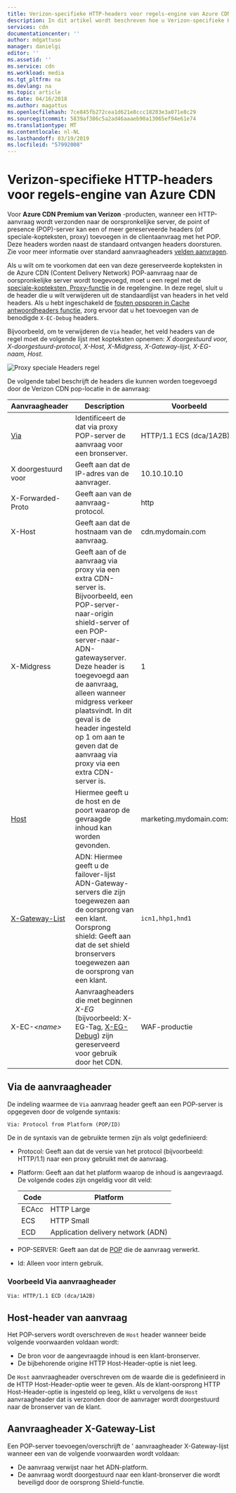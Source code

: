 ```yaml
---
title: Verizon-specifieke HTTP-headers voor regels-engine van Azure CDN | Microsoft Docs
description: In dit artikel wordt beschreven hoe u Verizon-specifieke HTTP-headers gebruiken met Azure CDN regels-engine.
services: cdn
documentationcenter: ''
author: mdgattuso
manager: danielgi
editor: ''
ms.assetid: ''
ms.service: cdn
ms.workload: media
ms.tgt_pltfrm: na
ms.devlang: na
ms.topic: article
ms.date: 04/16/2018
ms.author: magattus
ms.openlocfilehash: 7ce845fb272cea1d621e8ccc18203e3a071e8c29
ms.sourcegitcommit: 5839af386c5a2ad46aaaeb90a13065ef94e61e74
ms.translationtype: MT
ms.contentlocale: nl-NL
ms.lasthandoff: 03/19/2019
ms.locfileid: "57992008"
---
```

# <a name="verizon-specific-http-headers-for-azure-cdn-rules-engine"></a>Verizon-specifieke HTTP-headers voor regels-engine van Azure CDN

Voor **Azure CDN Premium van Verizon** -producten, wanneer een HTTP-aanvraag wordt verzonden naar de oorspronkelijke server, de point of presence (POP)-server kan een of meer gereserveerde headers (of speciale-kopteksten, proxy) toevoegen in de clientaanvraag met het POP. Deze headers worden naast de standaard ontvangen headers doorsturen. Zie voor meer informatie over standard aanvraagheaders [velden aanvragen](https://en.wikipedia.org/wiki/List_of_HTTP_header_fields#Request_fields).

Als u wilt om te voorkomen dat een van deze gereserveerde kopteksten in de Azure CDN (Content Delivery Network) POP-aanvraag naar de oorspronkelijke server wordt toegevoegd, moet u een regel met de [speciale-kopteksten, Proxy-functie](cdn-rules-engine-reference-features.md#proxy-special-headers) in de regelengine. In deze regel, sluit u de header die u wilt verwijderen uit de standaardlijst van headers in het veld headers. Als u hebt ingeschakeld de [fouten opsporen in Cache antwoordheaders functie](cdn-rules-engine-reference-features.md#debug-cache-response-headers), zorg ervoor dat u het toevoegen van de benodigde `X-EC-Debug` headers. 

Bijvoorbeeld, om te verwijderen de `Via` header, het veld headers van de regel moet de volgende lijst met kopteksten opnemen: *X doorgestuurd voor, X-doorgestuurd-protocol, X-Host, X-Midgress, X-Gateway-lijst, X-EG-naam, Host*. 

![Proxy speciale Headers regel](./media/cdn-http-headers/cdn-proxy-special-header-rule.png)

De volgende tabel beschrijft de headers die kunnen worden toegevoegd door de Verizon CDN pop-locatie in de aanvraag:

Aanvraagheader | Description | Voorbeeld
---------------|-------------|--------
[Via](#via-request-header) | Identificeert de dat via proxy POP-server de aanvraag voor een bronserver. | HTTP/1.1 ECS (dca/1A2B)
X doorgestuurd voor | Geeft aan dat de IP-adres van de aanvrager.| 10.10.10.10
X-Forwarded-Proto | Geeft aan van de aanvraag-protocol. | http
X-Host | Geeft aan dat de hostnaam van de aanvraag. | cdn.mydomain.com
X-Midgress | Geeft aan of de aanvraag via proxy via een extra CDN-server is. Bijvoorbeeld, een POP-server-naar-origin shield-server of een POP-server-naar-ADN-gatewayserver. <br />Deze header is toegevoegd aan de aanvraag, alleen wanneer midgress verkeer plaatsvindt. In dit geval is de header ingesteld op 1 om aan te geven dat de aanvraag via proxy via een extra CDN-server is.| 1
[Host](#host-request-header) | Hiermee geeft u de host en de poort waarop de gevraagde inhoud kan worden gevonden. | marketing.mydomain.com:80
[X-Gateway-List](#x-gateway-list-request-header) | ADN: Hiermee geeft u de failover-lijst ADN-Gateway-servers die zijn toegewezen aan de oorsprong van een klant. <br />Oorsprong shield: Geeft aan dat de set shield bronservers toegewezen aan de oorsprong van een klant. | `icn1,hhp1,hnd1`
X-EC-_&lt;name&gt;_ | Aanvraagheaders die met beginnen *X-EG* (bijvoorbeeld: X-EG-Tag, [X-EG-Debug](cdn-http-debug-headers.md)) zijn gereserveerd voor gebruik door het CDN.| WAF-productie

## <a name="via-request-header"></a>Via de aanvraagheader
De indeling waarmee de `Via` aanvraag header geeft aan een POP-server is opgegeven door de volgende syntaxis:

`Via: Protocol from Platform (POP/ID)` 

De in de syntaxis van de gebruikte termen zijn als volgt gedefinieerd:
- Protocol: Geeft aan dat de versie van het protocol (bijvoorbeeld: HTTP/1.1) naar een proxy gebruikt met de aanvraag. 

- Platform: Geeft aan dat het platform waarop de inhoud is aangevraagd. De volgende codes zijn ongeldig voor dit veld: 

    Code | Platform
    -----|---------
    ECAcc | HTTP Large
    ECS   | HTTP Small
    ECD   | Application delivery network (ADN)

- POP-SERVER: Geeft aan dat de [POP](cdn-pop-abbreviations.md) die de aanvraag verwerkt. 

- Id: Alleen voor intern gebruik.

### <a name="example-via-request-header"></a>Voorbeeld Via aanvraagheader

`Via: HTTP/1.1 ECD (dca/1A2B)`

## <a name="host-request-header"></a>Host-header van aanvraag
Het POP-servers wordt overschreven de `Host` header wanneer beide volgende voorwaarden voldaan wordt:
- De bron voor de aangevraagde inhoud is een klant-bronserver.
- De bijbehorende origine HTTP Host-Header-optie is niet leeg.

De `Host` aanvraagheader overschreven om de waarde die is gedefinieerd in de HTTP Host-Header-optie weer te geven.
Als de klant-oorsprong HTTP Host-Header-optie is ingesteld op leeg, klikt u vervolgens de `Host` aanvraagheader dat is verzonden door de aanvrager wordt doorgestuurd naar de bronserver van de klant.

## <a name="x-gateway-list-request-header"></a>Aanvraagheader X-Gateway-List
Een POP-server toevoegen/overschrijft de ' aanvraagheader X-Gateway-lijst wanneer een van de volgende voorwaarden wordt voldaan:
- De aanvraag verwijst naar het ADN-platform.
- De aanvraag wordt doorgestuurd naar een klant-bronserver die wordt beveiligd door de oorsprong Shield-functie.

